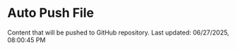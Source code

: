 # Auto Push File

Content that will be pushed to GitHub repository.
Last updated: 06/27/2025, 08:00:45 PM
